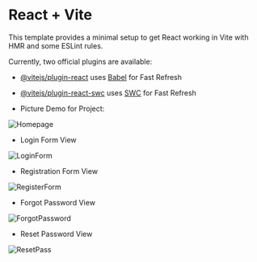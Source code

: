 # React + Vite

This template provides a minimal setup to get React working in Vite with HMR and some ESLint rules.

Currently, two official plugins are available:

- [@vitejs/plugin-react](https://github.com/vitejs/vite-plugin-react/blob/main/packages/plugin-react/README.md) uses [Babel](https://babeljs.io/) for Fast Refresh
- [@vitejs/plugin-react-swc](https://github.com/vitejs/vite-plugin-react-swc) uses [SWC](https://swc.rs/) for Fast Refresh

- Picture Demo for Project:
  
![Homepage](https://github.com/prajwalsiwa/taskplanner_frontend/assets/96919195/3fa935ba-1580-4995-9a81-50df205b50aa)


- Login Form View

![LoginForm](https://github.com/prajwalsiwa/taskplanner_frontend/assets/96919195/aebb1aac-2c71-4877-afc3-03aacf763c7c)

- Registration Form View

![RegisterForm](https://github.com/prajwalsiwa/taskplanner_frontend/assets/96919195/bab83ebd-8a3c-4b04-822e-719d58deee61)

- Forgot Password View

![ForgotPassword](https://github.com/prajwalsiwa/taskplanner_frontend/assets/96919195/f5998cbd-62f2-489c-a6d4-49cf0f158c6e)

- Reset Password View

![ResetPass](https://github.com/prajwalsiwa/taskplanner_frontend/assets/96919195/abd388be-70f3-4412-a02f-38f5885d9349)
